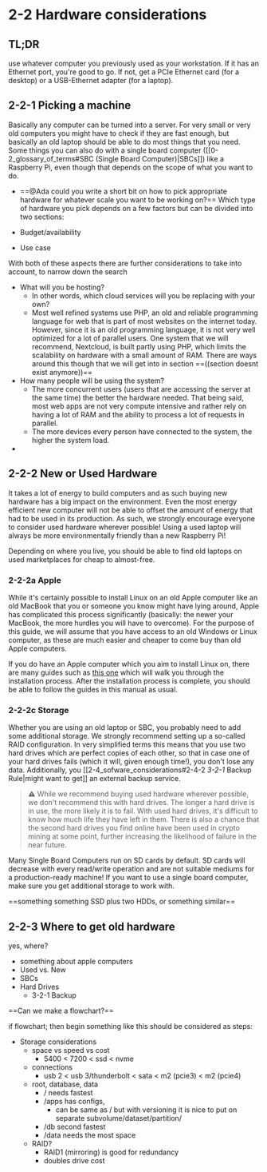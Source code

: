 # 2-2 Hardware considerations

## TL;DR
use whatever computer you previously used as your workstation. If it has an Ethernet port, you're good to go. If not, get a PCIe Ethernet card (for a desktop) or a USB-Ethernet adapter (for a laptop).

## 2-2-1 Picking a machine
Basically any computer can be turned into a server. For very small or very old computers you might have to check if they are fast enough, but basically an old laptop should be able to do most things that you need. Some things you can also do with a single board computer ([[0-2_glossary_of_terms#SBC (Single Board Computer)|SBCs]]) like a Raspberry Pi, even though that depends on the scope of what you want to do.
- ==@Ada could you write a short bit on how to pick appropriate hardware for whatever scale you want to be working on?==
Which type of hardware you pick depends on a few factors but can be divided into two sections:

- Budget/availability
- Use case

With both of these aspects there are further considerations to take into account, to narrow down the search

- What will you be hosting?
	- In other words, which cloud services will you be replacing with your own?
	- Most well refined systems use PHP, an old and reliable programming language for web that is part of most websites on the internet today. However, since it is an old programming language, it is not very well optimized for a lot of parallel users. One system that we will recommend, Nextcloud, is built partly using PHP, which limits the scalability on hardware with a small amount of RAM. There are ways around this though that we will get into in section ==((section doesnt exist anymore))==
- How many people will be using the system?
	- The more concurrent users (users that are accessing the server at the same time) the better the hardware needed. That being said, most web apps are not very compute intensive and rather rely on having a lot of RAM and the ability to process a lot of requests in parallel.
	- The more devices every person have connected to the system, the higher the system load.
- 

## 2-2-2 New or Used Hardware
It takes a lot of energy to build computers and as such buying new hardware has a big impact on the environment. Even the most energy efficient new computer will not be able to offset the amount of energy that had to be used in its production. As such, we strongly encourage everyone to consider used hardware wherever possible! Using a used laptop will always be more environmentally friendly than a new Raspberry Pi!

Depending on where you live, you should be able to find old laptops on used marketplaces for cheap to almost-free.

### 2-2-2a Apple
While it's certainly possible to install Linux on an old Apple computer like an old MacBook that you or someone you know might have lying around, Apple has complicated this process significantly (basically: the newer your MacBook, the more hurdles you will have to overcome). For the purpose of this guide, we will assume that you have access to an old Windows or Linux computer, as these are much easier and cheaper to come buy than old Apple computers.

If you do have an Apple computer which you aim to install Linux on, there are many guides such as [this one](https://linuxnewbieguide.org/how-to-install-linux-on-a-macintosh-computer/) which will walk you through the installation process. After the installation process is complete, you should be able to follow the guides in this manual as usual.

### 2-2-2c Storage
Whether you are using an old laptop or SBC, you probably need to add some additional storage. We strongly recommend setting up a so-called RAID configuration. In very simplified terms this means that you use two hard drives which are perfect copies of each other, so that in case one of your hard drives fails (which it will, given enough time!), you don't lose any data. Additionally, you [[2-4_sofware_considerations#2-4-2 *3-2-1* Backup Rule|might want to get]] an external backup service.

> ⚠️ While we recommend buying used hardware wherever possible, we don't recommend this with hard drives. The longer a hard drive is in use, the more likely it is to fail. With used hard drives, it's difficult to know how much life they have left in them. There is also a chance that the second hard drives you find online have been used in crypto mining at some point, further increasing the likelihood of failure in the near future.

Many Single Board Computers run on SD cards by default. SD cards will decrease with every read/write operation and are not suitable mediums for a production-ready machine! If you want to use a single board computer, make sure you get additional storage to work with.

==something something SSD plus two HDDs, or something similar==

## 2-2-3 Where to get old hardware
yes, where?


- something about apple computers
- Used vs. New
- SBCs
- Hard Drives
	- 3-2-1 Backup

==Can we make a flowchart?==

if flowchart; then begin something like this should be considered as steps:
- Storage considerations
	- space vs speed vs cost
		- 5400 < 7200 < ssd < nvme
	- connections
		- usb 2 < usb 3/thunderbolt < sata < m2 (pcie3) < m2 (pcie4)
	- root, database, data
		- / needs fastest
		- /apps has configs,
			- can be same as / but with versioning it is nice to put on separate subvolume/dataset/partition/
		- /db second fastest
		- /data needs the most space
	- RAID?
		- RAID1 (mirroring) is good for redundancy
		- doubles drive cost
